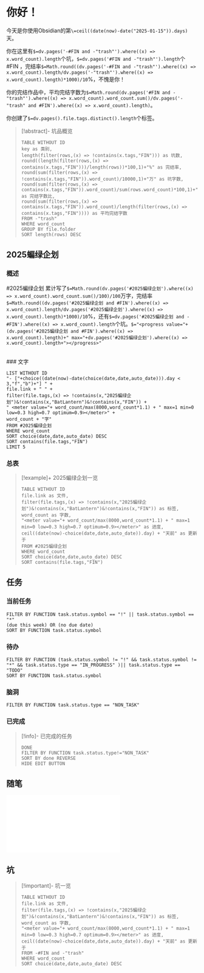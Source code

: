 # 你好！

今天是你使用Obsidian的第`\=ceil((date(now)-date("2025-01-15")).days)`天。

你在这里有`$=dv.pages('-#FIN and -"trash"').where((x) => x.word_count).length`个坑，`$=dv.pages('#FIN and -"trash"').length`个 #FIN ，完结率`$=Math.round((dv.pages('-#FIN and -"trash"').where((x) => x.word_count).length/dv.pages('-"trash"').where((x) => x.word_count).length)*1000)/10`%，不愧是你！

你的完结作品中，平均完结字数为`$=Math.round(dv.pages('#FIN and -"trash"').where((x) => x.word_count).word_count.sum()/dv.pages('-"trash" and #FIN').where((x) => x.word_count).length)`。

你创建了`$=dv.pages().file.tags.distinct().length`个标签。

>[!abstract]- 坑品概览
> ```dataview
> TABLE WITHOUT ID
> key as 类别,
> length(filter(rows,(x) => !contains(x.tags,"FIN"))) as 坑数,
> round((length(filter(rows,(x) => contains(x.tags,"FIN")))/length(rows))*100,1)+"%" as 完结率,
> round(sum(filter(rows,(x) => !contains(x.tags,"FIN")).word_count)/10000,1)+"万" as 坑字数,
> round(sum(filter(rows,(x) => contains(x.tags,"FIN")).word_count)/sum(rows.word_count)*100,1)+"%" as 完结字数比,
> round(sum(filter(rows,(x) => contains(x.tags,"FIN")).word_count)/length(filter(rows,(x) => contains(x.tags,"FIN")))) as 平均完结字数
> FROM -"trash"
> WHERE word_count
> GROUP BY file.folder
> SORT length(rows) DESC
> ```

## 2025蝙绿企划

### 概述

#2025蝙绿企划 累计写了`$=Math.round(dv.pages('#2025蝙绿企划').where((x) => x.word_count).word_count.sum()/100)/100`万字，完结率`$=Math.round((dv.pages('#2025蝙绿企划 and #FIN').where((x) => x.word_count).length/dv.pages('#2025蝙绿企划').where((x) => x.word_count).length)*1000)/10`%，还有`$=dv.pages('#2025蝙绿企划 and -#FIN').where((x) => x.word_count).length`个坑。`$="<progress value="+(dv.pages('#2025蝙绿企划 and #FIN').where((x) => x.word_count).length)+" max="+dv.pages('#2025蝙绿企划').where((x) => x.word_count).length+"></progress>"`

<br>
### 文字

```dataview
LIST WITHOUT ID
"- ["+choice((date(now)-date(choice(date,date,auto_date))).day < 3,"f","b")+"] " +
file.link + " " +
filter(file.tags,(x) => !contains(x,"2025蝙绿企划")&!contains(x,"BatLantern")&!contains(x,"FIN")) +
" <meter value="+ word_count/max(8000,word_count*1.1) + " max=1 min=0 low=0.3 high=0.7 optimum=0.9></meter>" +
word_count + "字"
FROM #2025蝙绿企划
WHERE word_count
SORT choice(date,date,auto_date) DESC
SORT contains(file.tags,"FIN")
LIMIT 5
```

### 总表

>[!example]+ 2025蝙绿企划一览
> ```dataview
> TABLE WITHOUT ID
> file.link as 文件,
> filter(file.tags,(x) => !contains(x,"2025蝙绿企划")&!contains(x,"BatLantern")&!contains(x,"FIN")) as 标签,
> word_count as 字数,
> "<meter value="+ word_count/max(8000,word_count*1.1) + " max=1 min=0 low=0.3 high=0.7 optimum=0.9></meter>" as 进度,
> ceil((date(now)-choice(date,date,auto_date)).day) + "天前" as 更新于
> FROM #2025蝙绿企划
> WHERE word_count
> SORT choice(date,date,auto_date) DESC
> SORT contains(file.tags,"FIN")
> ```

## 任务

### 当前任务

```tasks
FILTER BY FUNCTION task.status.symbol == "!" || task.status.symbol == "*"
(due this week) OR (no due date)
SORT BY FUNCTION task.status.symbol
```

### 待办

```tasks
FILTER BY FUNCTION (task.status.symbol != "!" && task.status.symbol != "*" && task.status.type == "IN_PROGRESS" )|| task.status.type == "TODO"
SORT BY FUNCTION task.status.symbol
```

### 脑洞

```tasks
FILTER BY FUNCTION task.status.type == "NON_TASK"
```

### 已完成

>[!info]- 已完成的任务
> ```tasks
> DONE
> FILTER BY FUNCTION task.status.type!="NON_TASK"
> SORT BY done REVERSE
> HIDE EDIT BUTTON
> ```

## 随笔

![write_down](write_down.md)

## 坑

>[!important]- 坑一览
> ```dataview
> TABLE WITHOUT ID
> file.link as 文件,
> filter(file.tags,(x) => !contains(x,"2025蝙绿企划")&!contains(x,"BatLantern")&!contains(x,"FIN")) as 标签,
> word_count as 字数,
> "<meter value="+ word_count/max(8000,word_count*1.1) + " max=1 min=0 low=0.3 high=0.7 optimum=0.9></meter>" as 进度,
> ceil((date(now)-choice(date,date,auto_date)).day) + "天前" as 更新于
> FROM -#FIN and -"trash"
> WHERE word_count
> SORT choice(date,date,auto_date) DESC
> ```
